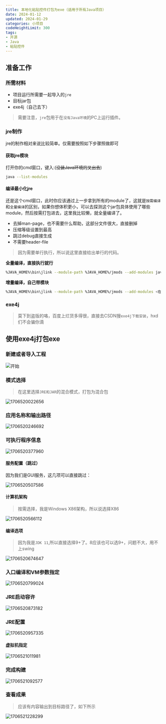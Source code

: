 ```yaml
---
title: 本地化粘贴控件打包为exe（适用于所有Java项目）
date: 2024-01-12
updated: 2024-01-29
categories: 小项目
codeHeightLimit: 300
tags:
- 开源
- Java
- 粘贴控件
---
```


## 准备工作

### 所需材料

- 项目运行所需要一起导入的`jre`
- 目标jar包
- exe4j（自己去下）

> 需要注意，`jre`包用于在`没有Java环境`的PC上运行插件。

### jre制作

jre的制作相对来说比较简单。仅需要按照如下步骤照做即可

#### 获取jre模块

打开你的cmd窗口，键入:(~~没装Java环境的叉出去~~)

```bash
java --list-modules
```

#### 编译最小化jre

还是这个cmd窗口，此时你应该通过上一步拿到所有的module了，这就是`按需编译`和`全量编译`的区别，如果你想体积更小，可以去探测这个jar包具体使用了哪些module，然后按需打包进去，这里我比较懒，就全量编译了。

- 去掉man-page，也不需要什么帮助，这部分文件很大，直接删掉
- 压缩等级设置到最高
- 跳过debug直接生成
- 不需要header-file

> 因为需要单行执行，所以说这里直接给出单行的代码。

**全量编译，直接执行就行**

```bash
%JAVA_HOME%\bin\jlink --module-path %JAVA_HOME%/jmods --add-modules java.base,java.compiler,java.datatransfer,java.desktop,java.instrument,java.logging,java.management,java.management.rmi,java.naming,java.net.http,java.prefs,java.rmi,java.scripting,java.se,java.security.jgss,java.security.sasl,java.smartcardio,java.sql,java.sql.rowset,java.transaction.xa,java.xml,java.xml.crypto,jdk.accessibility,jdk.attach,jdk.charsets,jdk.compiler,jdk.crypto.cryptoki,jdk.crypto.ec,jdk.crypto.mscapi,jdk.dynalink,jdk.editpad,jdk.hotspot.agent,jdk.httpserver,jdk.internal.ed,jdk.internal.jvmstat,jdk.internal.le,jdk.internal.opt,jdk.internal.vm.ci,jdk.internal.vm.compiler,jdk.internal.vm.compiler.management,jdk.jartool,jdk.javadoc,jdk.jcmd,jdk.jconsole,jdk.jdeps,jdk.jdi,jdk.jdwp.agent,jdk.jfr,jdk.jlink,jdk.jshell,jdk.jsobject,jdk.jstatd,jdk.localedata,jdk.management,jdk.management.agent,jdk.management.jfr,jdk.naming.dns,jdk.naming.ldap,jdk.naming.rmi,jdk.net,jdk.pack,jdk.rmic,jdk.scripting.nashorn,jdk.scripting.nashorn.shell,jdk.sctp,jdk.security.auth,jdk.security.jgss,jdk.unsupported,jdk.unsupported.desktop,jdk.xml.dom,jdk.zipfs --output clipjre --strip-debug --compress=2 --no-header-files --no-man-pages
```

**增量编译，自己带模块**

```bash
%JAVA_HOME%\bin\jlink --module-path %JAVA_HOME%/jmods --add-modules <在这里列举模块,逗号隔开> --output <jre文件名> --strip-debug --compress=2 --no-header-files --no-man-pages
```

### exe4j

> 莫下到盗版的咯，百度上烂货多得很，直接去CSDN搜`exe4j下载安装`，hxd们不会骗你滴

## 使用exe4j打包exe

### 新建或者导入工程

![开始](./toExe.assets/start.png)

### 模式选择

> 在这里选择`JRE和JAR`的混合模式，打包为混合包

![1706520022656](./toExe.assets/1706520022656.png)

### 应用名称和输出路径

![1706520246692](./toExe.assets/1706520246692.png)

### 可执行程序信息

![1706520377960](./toExe.assets/1706520377960.png)

#### 服务配置（跳过）

因为我们是GUI服务，这几项可以直接跳过：

![1706520507586](./toExe.assets/1706520507586.png)

#### 计算机架构

> 按需选择，我是Windows X86架构，所以说选择X86

![1706520566112](./toExe.assets/1706520566112.png)

#### 编译选项

> 因为我是`JDK 11`,所以直接选择9+了。8应该也可以选9+，问题不大，用不上swing

![1706520674647](./toExe.assets/1706520674647.png)

### 入口编译和VM参数指定

![1706520799024](./toExe.assets/1706520799024.png)

### JRE启动容许

![1706520873182](./toExe.assets/1706520873182.png)

### JRE配置

![1706520957335](./toExe.assets/1706520957335.png)

#### 虚拟机指定

![1706521011981](./toExe.assets/1706521011981.png)

### 完成构建

![1706521092577](./toExe.assets/1706521092577.png)

### 查看成果

> 应该有内容输出到目标路径了，如下所示

![1706521228299](./toExe.assets/1706521228299.png)

